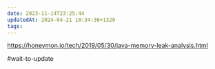 ```yaml
---
date: 2023-11-14T23:25:44
updatedAt: 2024-04-21 18:34:36+1320
tags: 
---
```

https://honeymon.io/tech/2019/05/30/java-memory-leak-analysis.html

#wait-to-update 